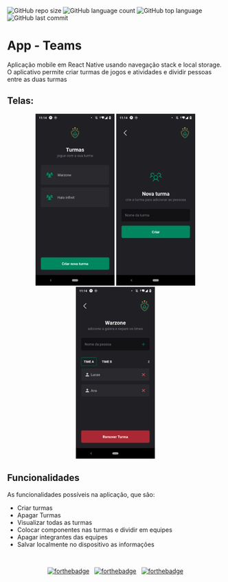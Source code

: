 ![GitHub repo size](https://img.shields.io/github/repo-size/LucasHARosa/Teams)
![GitHub language count](https://img.shields.io/github/languages/count/LucasHARosa/Teams)
![GitHub top language](https://img.shields.io/github/languages/top/LucasHARosa/Teams)
![GitHub last commit](https://img.shields.io/github/last-commit/LucasHARosa/Teams)
# App - Teams

Aplicação mobile em React Native usando navegação stack e local storage. O aplicativo permite criar turmas de jogos e atividades e dividir pessoas entre as duas turmas


## Telas:
<p align="center">
    <img height="400" src="./Imagens/Screenshot_20230714-111430.png" alt="">
    <img height="400" src="./Imagens/Screenshot_20230714-111451.png" alt="">
    <img height="400" src="./Imagens/Screenshot_20230714-111439.png" alt="">
    
</p>

## Funcionalidades
As funcionalidades possíveis na aplicação, que são:

* Criar turmas
* Apagar Turmas
* Visualizar todas as turmas
* Colocar componentes nas turmas e dividir em equipes
* Apagar integrantes das equipes
* Salvar localmente no dispositivo as informações


<p align="center">
    <img height="400" src="./Imagens/Media_230714_112710.gif" alt="">
</p>

<div align="center">
    
[![forthebadge](https://forthebadge.com/images/badges/built-with-love.svg)](https://forthebadge.com) &nbsp;
[![forthebadge](https://forthebadge.com/images/badges/made-with-typescript.svg)](https://forthebadge.com) &nbsp;
[![forthebadge](https://forthebadge.com/images/badges/open-source.svg)](https://forthebadge.com) 

</div>
  
